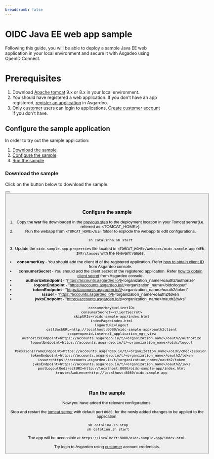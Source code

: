 ```yaml
---
breadcrumb: false
---
```


# OIDC Java EE web app sample

Following this guide, you will be able to deploy a sample Java EE web application in your local environment and secure it with Asgadeo using OpenID Connect.

# Prerequisites
1. Download [Apache tomcat](https://tomcat.apache.org/tomcat-9.0-doc/) 9.x or 8.x in your local environment.
2. You should have registered a web application. If you don't have an app registered, <a href ="/guides/applications/web-app/register-app">register an application</a> in Asgardeo.
3. Only <a href="/guides/user-management/">customer</a> users can login to applications. <a href ="/guides/user-management/manage-customer-accounts/#create-customer-user">Create customer account</a> if you don't have.

## Configure the sample application
In order to try out the sample application:
1. [Download the sample](#download-the-sample)
2. [Configure the sample](#configure-the-sample)
3. [Run the sample](#run-the-sample)

### Download the sample

Click on the button below to download the sample.

<Button 
    buttonType='grey-outlined-icon'
    displayType='inline-button'
    buttonText='Download Sample'
    startIconPath='images/technologies/java-logo.svg'
    endIconPath='icons/downloadIcon.svg'
    externalLink='https://github.com/asgardeo/asgardeo-tomcat-oidc-agent/releases/latest/download/oidc-sample-app.war'
    v-bind:openInNewTab='true'
/>
<Button 
    buttonType='grey-outlined-icon'
    displayType='inline-button'
    buttonText='View source'
    endIconPath='images/technologies/github-logo.svg'
    externalLink='https://github.com/asgardeo/asgardeo-tomcat-oidc-agent/tree/master/io.asgardeo.tomcat.oidc.sample'
    v-bind:openInNewTab='true'
/>

<br>

### Configure the sample

1. Copy the **war** file downloaded in the [previous step](#download-the-sample) to the deployment location in your Tomcat server(i.e, referred as <TOMCAT_HOME>).
2. Run the webapp from `<TOMCAT_HOME>/bin` folder to explode the webapp to edit configurations. 
    ```shell script
   sh catalinna.sh start
   ```
3. Update the `oidc-sample-app.properties` file located in `<TOMCAT_HOME>/webapps/oidc-sample-app/WEB-INF/classes` with the relevant values.
 - **consumerKey** - You should add the client id of the registered application. Refer <a href = "/guides/applications/web-app/configure-login/#obtain-client-id-and-client-secret">how to obtain client ID</a> from Asgardeo console.
 - **consumerSecret** - You should add the client secret of the registered application. Refer <a href = "/guides/applications/web-app/configure-login/#obtain-client-id-and-client-secret">how to obtain client secret</a> from Asgardeo console. 
 - **authorizeEndpoint** - "https://accounts.asgardeo.io/t/<organization_name>/oauth2/authorize"
 - **logoutEndpoint** - "https://accounts.asgardeo.io/t/<organization_name>/oidc/logout"
 - **tokenEndpoint** - "https://accounts.asgardeo.io/t/<organization_name>/oauth2/token"
 - **issuer** - "https://accounts.asgardeo.io/t/<organization_name>/oauth2/token
 - **jwksEndpoint** - "https://accounts.asgardeo.io/t/<organization_name>/oauth2/jwks"
      ``` 
       consumerKey=<clientID>
       consumerSecret=<clientSecret>
       skipURIs=/oidc-sample-app/index.html
       indexPage=index.html
       logoutURL=logout
       callBackURL=http://localhost:8080/oidc-sample-app/oauth2client
       scope=openid,internal_application_mgt_view
       authorizeEndpoint=https://accounts.asgardeo.io/t/<organization_name>/oauth2/authorize
       logoutEndpoint=https://accounts.asgardeo.io/t/<organization_name>/oidc/logout
       #sessionIFrameEndpoint=https://accounts.asgardeo.io/t/<organization_name>/oidc/checksession
       tokenEndpoint=https://accounts.asgardeo.io/t/<organization_name>/oauth2/token
       issuer=https://accounts.asgardeo.io/t/<organization_name>/oauth2/token
       jwksEndpoint=https://accounts.asgardeo.io/t/<organization_name>/oauth2/jwks
       postLogoutRedirectURI=http://localhost:8080/oidc-sample-app/index.html
       trustedAudience=http://localhost:8080/oidc-sample-app
      ```

<br>

### Run the sample

Now you have added the relevant configurations.

Stop and restart the [tomcat server](https://tomcat.apache.org/tomcat-9.0-doc/setup.html) with default port `8080`, for the newly added changes to be applied to the application.

  ```shell script
   sh catalina.sh stop
   sh catalina.sh start
   ```

The app will be accessible at `https://localhost:8080/oidc-sample-app/index.html`.

Try login to Asgardeo using <a href="/guides/user-management/">customer</a> account credentials.
